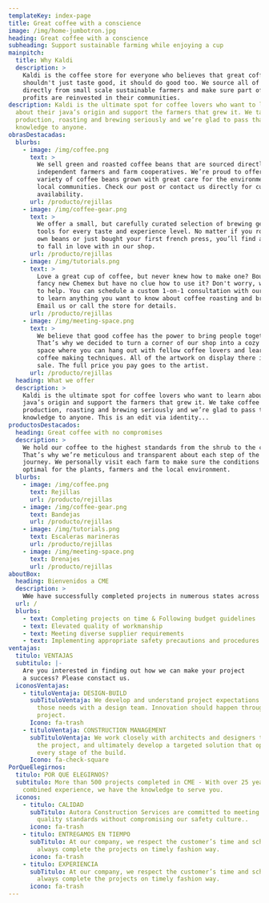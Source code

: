 ```yaml
---
templateKey: index-page
title: Great coffee with a conscience
image: /img/home-jumbotron.jpg
heading: Great coffee with a conscience
subheading: Support sustainable farming while enjoying a cup
mainpitch:
  title: Why Kaldi
  description: >
    Kaldi is the coffee store for everyone who believes that great coffee
    shouldn't just taste good, it should do good too. We source all of our beans
    directly from small scale sustainable farmers and make sure part of the
    profits are reinvested in their communities.
description: Kaldi is the ultimate spot for coffee lovers who want to learn
  about their java’s origin and support the farmers that grew it. We take coffee
  production, roasting and brewing seriously and we’re glad to pass that
  knowledge to anyone.
obrasDestacadas:
  blurbs:
    - image: /img/coffee.png
      text: >
        We sell green and roasted coffee beans that are sourced directly from
        independent farmers and farm cooperatives. We’re proud to offer a
        variety of coffee beans grown with great care for the environment and
        local communities. Check our post or contact us directly for current
        availability.
      url: /producto/rejillas
    - image: /img/coffee-gear.png
      text: >
        We offer a small, but carefully curated selection of brewing gear and
        tools for every taste and experience level. No matter if you roast your
        own beans or just bought your first french press, you’ll find a gadget
        to fall in love with in our shop.
      url: /producto/rejillas
    - image: /img/tutorials.png
      text: >
        Love a great cup of coffee, but never knew how to make one? Bought a
        fancy new Chemex but have no clue how to use it? Don't worry, we’re here
        to help. You can schedule a custom 1-on-1 consultation with our baristas
        to learn anything you want to know about coffee roasting and brewing.
        Email us or call the store for details.
      url: /producto/rejillas
    - image: /img/meeting-space.png
      text: >
        We believe that good coffee has the power to bring people together.
        That’s why we decided to turn a corner of our shop into a cozy meeting
        space where you can hang out with fellow coffee lovers and learn about
        coffee making techniques. All of the artwork on display there is for
        sale. The full price you pay goes to the artist.
      url: /producto/rejillas
  heading: What we offer
  description: >
    Kaldi is the ultimate spot for coffee lovers who want to learn about their
    java’s origin and support the farmers that grew it. We take coffee
    production, roasting and brewing seriously and we’re glad to pass that
    knowledge to anyone. This is an edit via identity...
productosDestacados:
  heading: Great coffee with no compromises
  description: >
    We hold our coffee to the highest standards from the shrub to the cup.
    That’s why we’re meticulous and transparent about each step of the coffee’s
    journey. We personally visit each farm to make sure the conditions are
    optimal for the plants, farmers and the local environment.
  blurbs:
    - image: /img/coffee.png
      text: Rejillas
      url: /producto/rejillas
    - image: /img/coffee-gear.png
      text: Bandejas
      url: /producto/rejillas
    - image: /img/tutorials.png
      text: Escaleras marineras
      url: /producto/rejillas
    - image: /img/meeting-space.png
      text: Drenajes
      url: /producto/rejillas
aboutBox:
  heading: Bienvenidos a CME
  description: >
    WWe have successfully completed projects in numerous states across the continental United States. Autora Construction Services has a proven track record of:
  url: /
  blurbs:
    - text: Completing projects on time & Following budget guidelines
    - text: Elevated quality of workmanship
    - text: Meeting diverse supplier requirements
    - text: Implementing appropriate safety precautions and procedures
ventajas:
  titulo: VENTAJAS
  subtitulo: |-
    Are you interested in finding out how we can make your project
    a success? Please constact us.
  iconosVentajas:
    - tituloVentaja: DESIGN-BUILD
      subTituloVentaja: We develop and understand project expectations and then manage
        those needs with a design team. Innovation should happen throughout a
        project.
      Icono: fa-trash
    - tituloVentaja: CONSTRUCTION MANAGEMENT
      subTituloVentaja: We work closely with architects and designers to understand
        the project, and ultimately develop a targeted solution that optimizes
        every stage of the build.
      Icono: fa-check-square
PorQueElegirnos:
  titulo: POR QUE ELEGIRNOS?
  subtitulo: More than 500 projects completed in CME - With over 25 years of
    combined experience, we have the knowledge to serve you.
  iconos:
    - titulo: CALIDAD
      subTitulo: Autora Construction Services are committed to meeting the highest
        quality standards without compromising our safety culture..
      icono: fa-trash
    - titulo: ENTREGAMOS EN TIEMPO
      subTitulo: At our company, we respect the customer’s time and schedule and
        always complete the projects on timely fashion way.
      icono: fa-trash
    - titulo: EXPERIENCIA
      subTitulo: At our company, we respect the customer’s time and schedule and
        always complete the projects on timely fashion way.
      icono: fa-trash
---
```

